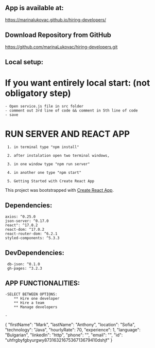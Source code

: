 ## App is available at:

https://marinalukovac.github.io/hiring-developers/

## Download Repository from GitHub

https://github.com/marinaLukovac/hiring-developers.git

## Local setup:

# If you want entirely local start: (not obligatory step)

    - Open service.js file in src folder
    - comment out 3rd line of code && comment in 5th line of code
    - save

# RUN SERVER AND REACT APP

     1. in terminal type "npm install"

     2. after instalation open two terminal windows,

     3. in one window type "npm run server"

     4. in another one type "npm start"

     5. Getting Started with Create React App

This project was bootstrapped with [Create React App](https://github.com/facebook/create-react-app).

## Dependencies:

    axios: ^0.25.0
    json-server: ^0.17.0
    react": ^17.0.2
    react-dom: ^17.0.2
    react-router-dom: ^6.2.1
    styled-components: ^5.3.3

## DevDependencies:

     db-json: ^0.1.0
     gh-pages: ^3.2.3

## APP FUNCTIONALITIES:

    -SELECT BETWEEN OPTIONS:
        ** Hire one developer
        ** Hire a team
        ** Manage developers

    -

{
"firstName": "Mark",
"lastName": "Anthony",
"location": "Sofia",
"technology": "Java",
"hourlyRate": 70,
"experience": 1,
"language": "Bulgarian",
"linkedIn": "http",
"phone": "",
"email": "",
"id": "uhfrgbyfgbyurgwy8731632167536713679410dshjf"
}
